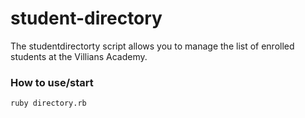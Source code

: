 # student-directory

The studentdirectorty script allows you to manage the list of enrolled students at the Villians Academy.

### How to use/start

```shell
ruby directory.rb
```